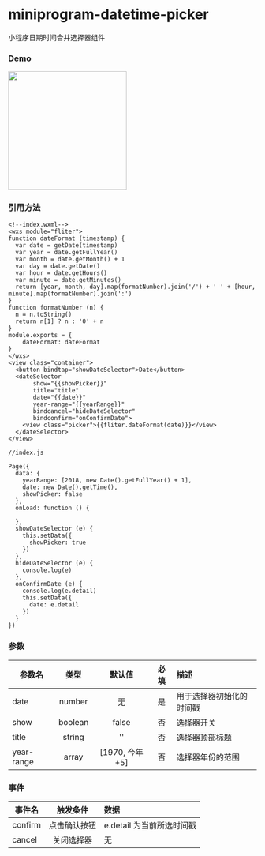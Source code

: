 # miniprogram-datetime-picker
小程序日期时间合并选择器组件

### Demo
<p align="left">
  <img width="240" src="https://pic3.superbed.cn/item/5e01705676085c32893f703c.gif">
</p>

### 引用方法

```
<!--index.wxml-->
<wxs module="fliter">
function dateFormat (timestamp) {
  var date = getDate(timestamp)
  var year = date.getFullYear()
  var month = date.getMonth() + 1
  var day = date.getDate()
  var hour = date.getHours()
  var minute = date.getMinutes()
  return [year, month, day].map(formatNumber).join('/') + ' ' + [hour, minute].map(formatNumber).join(':')
}
function formatNumber (n) {
  n = n.toString()
  return n[1] ? n : '0' + n
}
module.exports = {
    dateFormat: dateFormat
}
</wxs>
<view class="container">
  <button bindtap="showDateSelector">Date</button>
  <dateSelector 
       show="{{showPicker}}" 
       title="title" 
       date="{{date}}" 
       year-range="{{yearRange}}" 
       bindcancel="hideDateSelector" 
       bindconfirm="onConfirmDate">
    <view class="picker">{{fliter.dateFormat(date)}}</view>
  </dateSelector>
</view>
```

```
//index.js

Page({
  data: {
    yearRange: [2018, new Date().getFullYear() + 1],
    date: new Date().getTime(),
    showPicker: false
  },
  onLoad: function () {
    
  },
  showDateSelector (e) {
    this.setData({
      showPicker: true
    })
  },
  hideDateSelector (e) {
    console.log(e)
  },
  onConfirmDate (e) {
    console.log(e.detail)
    this.setData({
      date: e.detail
    })
  }
})
```
### 参数

| 参数名 | 类型 | 默认值 | 必填 | 描述 |
| - | :-: | :-: | :-: | :- |
| date | number | 无 | 是 | 用于选择器初始化的时间戳 |
| show | boolean | false | 否 | 选择器开关 |
| title | string | '' | 否 | 选择器顶部标题 |
| year-range | array | [1970, 今年+5] | 否 | 选择器年份的范围 |


### 事件

| 事件名 | 触发条件 | 数据 |
| - | :-: | :- |
| confirm | 点击确认按钮 | e.detail 为当前所选时间戳 |
| cancel | 关闭选择器 | 无 |
